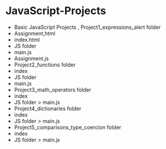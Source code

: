 # JavaScript-Projects
- Basic JavaScript Projects , Project1_expressions_alert folder
- Assignment,html
- index.html
- JS folder
- main.js
- Assignment.js
- Project2_functions folder
- index
- JS folder
- main.js
- Project3_math_operators folder
- index
- JS folder > main.js
- Project4_dictionaries folder
- index
- JS folder > main.js
- Project5_comparisons_type_coercion folder
- index
- JS folder > main.js
